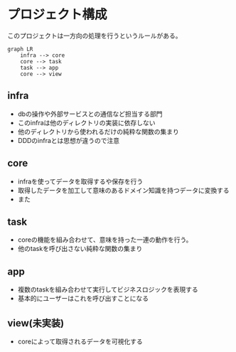 # プロジェクト構成
このプロジェクトは一方向の処理を行うというルールがある。

```mermaid
graph LR
    infra --> core
    core --> task
    task --> app
    core --> view
```

## infra
- dbの操作や外部サービスとの通信など担当する部門
- このinfraは他のディレクトリの実装に依存しない
- 他のディレクトリから使われるだけの純粋な関数の集まり
- DDDのinfraとは思想が違うので注意

## core
- infraを使ってデータを取得するや保存を行う
- 取得したデータを加工して意味のあるドメイン知識を持つデータに変換する
- また

## task
- coreの機能を組み合わせて、意味を持った一連の動作を行う。
- 他のtaskを呼び出さない純粋な関数の集まり

## app
- 複数のtaskを組み合わせて実行してビジネスロジックを表現する
- 基本的にユーザーはこれを呼び出すことになる

## view(未実装)
- coreによって取得されるデータを可視化する
